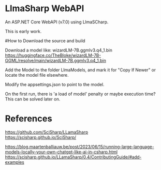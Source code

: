 # LlmaSharp WebAPI
An ASP.NET Core WebAPI (v7.0) using LlmaSCharp.

This is early work.

#How to
Download the source and build


Download a model like: wizardLM-7B.ggmlv3.q4_1.bin
https://huggingface.co/TheBloke/wizardLM-7B-GGML/resolve/main/wizardLM-7B.ggmlv3.q4_1.bin

Add the Model to the folder LlmaModels, and mark it for "Copy If Newer" or locate the model file elsewhere.

Modify the appsettings.json to point to the model.



On the first run, there is 'a load of model' penalty or maybe execution time? This can be solved later on.


# References
https://github.com/SciSharp/LLamaSharp
https://scisharp.github.io/SciSharp/

https://blog.maartenballiauw.be/post/2023/06/15/running-large-language-models-locally-your-own-chatgpt-like-ai-in-csharp.html
https://scisharp.github.io/LLamaSharp/0.4/ContributingGuide/#add-examples

